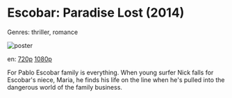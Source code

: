# Escobar: Paradise Lost (2014)

Genres: thriller, romance

![poster](http://image.tmdb.org/t/p/w500/4e1q2uZ4GB89n9iJa9lRx4mv37W.jpg)

en:
  [720p](magnet:?xt=urn:btih:78F282EF6195BAB7EC1161D138B66955B9176989&tr=udp://glotorrents.pw:6969/announce&tr=udp://tracker.opentrackr.org:1337/announce&tr=udp://torrent.gresille.org:80/announce&tr=udp://tracker.openbittorrent.com:80&tr=udp://tracker.coppersurfer.tk:6969&tr=udp://tracker.leechers-paradise.org:6969&tr=udp://p4p.arenabg.ch:1337&tr=udp://tracker.internetwarriors.net:1337)
  [1080p](magnet:?xt=urn:btih:18360C8544892C3590A1E62DA7A0F06711CF5CFF&tr=udp://glotorrents.pw:6969/announce&tr=udp://tracker.opentrackr.org:1337/announce&tr=udp://torrent.gresille.org:80/announce&tr=udp://tracker.openbittorrent.com:80&tr=udp://tracker.coppersurfer.tk:6969&tr=udp://tracker.leechers-paradise.org:6969&tr=udp://p4p.arenabg.ch:1337&tr=udp://tracker.internetwarriors.net:1337)
  


For Pablo Escobar family is everything. When young surfer Nick falls for Escobar's niece, Maria, he finds his life on the line when he's pulled into the dangerous world of the family business.
